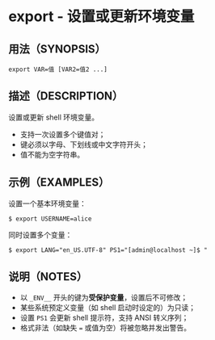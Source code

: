 # export - 设置或更新环境变量

## 用法（SYNOPSIS）

    export VAR=值 [VAR2=值2 ...]


## 描述（DESCRIPTION）

设置或更新 shell 环境变量。

* 支持一次设置多个键值对；
* 键必须以字母、下划线或中文字符开头；
* 值不能为空字符串。


## 示例（EXAMPLES）

设置一个基本环境变量：

```shell
$ export USERNAME=alice
```

同时设置多个变量：

```shell
$ export LANG="en_US.UTF-8" PS1="[admin@localhost ~]$ "
```


## 说明（NOTES）

* 以 `_ENV__` 开头的键为**受保护变量**，设置后不可修改；
* 某些系统预定义变量（如 shell 启动时设定的）为只读；
* 设置 `PS1` 会更新 shell 提示符，支持 ANSI 转义序列；
* 格式非法（如缺失 `=` 或值为空）将被忽略并发出警告。
